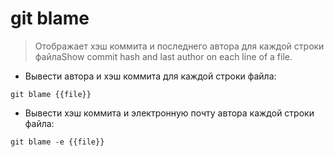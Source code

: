 # git blame

> Отображает хэш коммита и последнего автора для каждой строки файлаShow commit hash and last author on each line of a file.

- Вывести автора и хэш коммита для каждой строки файла:

`git blame {{file}}`

- Вывести хэш коммита и электронную почту автора каждой строки файла:

`git blame -e {{file}}`
